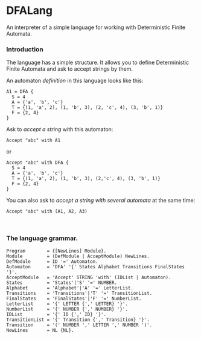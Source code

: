 # DFALang
An interpreter of a simple language for working with Deterministic Finite Automata.

### Introduction
The language has a simple structure. It allows you to define Deterministic Finite Automata and ask to accept strings by them.

An automaton *definition* in this language looks like this:

```
A1 = DFA {
  S = 4
  A = {'a', 'b', 'c'}
  T = {(1, 'a', 2), (1, 'b', 3), (2, 'c', 4), (3, 'b', 1)}
  F = {2, 4}
}
```
Ask to *accept a string* with this automaton: <br />
```
Accept "abc" with A1
```
or
```
Accept "abc" with DFA {
  S = 4
  A = {'a', 'b', 'c'}
  T = {(1, 'a', 2), (1, 'b', 3), (2,'c', 4), (3, 'b', 1)}
  F = {2, 4}
}
```

You can also ask to *accept a string with several automata* at the same time:  <br />
```
Accept "abc" with (A1, A2, A3)
```
<br />

### The language grammar. <br />

```
Program        = {[NewLines] Module}.
Module         = (DefModule | AcceptModule) NewLines.
DefModule      = ID '=' Automaton.
Automaton      = 'DFA' '{' States Alphabet Transitions FinalStates '}'.
AcceptModule   = 'Accept' STRING 'with' (IDList | Automaton).
States         = 'States'|'S' '=' NUMBER.
Alphabet       = 'Alphabet'|'A' '=' LetterList.
Transitions    = 'Transitions'|'T' '=' TransitionList.
FinalStates    = 'FinalStates'|'F' '=' NumberList.
LetterList     = '{' LETTER {',' LETTER} '}'.
NumberList     = '{' NUMBER {',' NUMBER} '}'.
IDList         = '{' ID {',' ID} '}'.
TransitionList = '{' Transition {',' Transition} '}'.
Transition     = '(' NUMBER ',' LETTER ',' NUMBER ')'.
NewLines       = NL {NL}.
```
